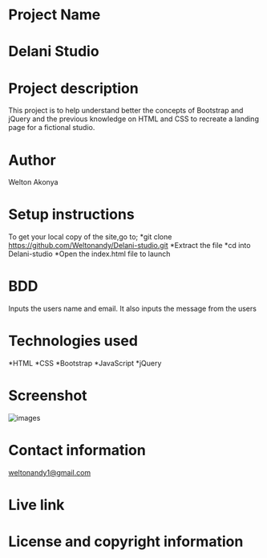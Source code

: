 # Project Name
# Delani Studio

# Project description
This project is to help understand better the concepts of  Bootstrap and jQuery
and the previous knowledge on HTML and CSS to recreate a landing page for a
fictional studio.

# Author
Welton Akonya

# Setup instructions
To get your local copy of the site,go to;
*git clone https://github.com/Weltonandy/Delani-studio.git
*Extract the file
*cd into Delani-studio
*Open the index.html file to launch

# BDD
Inputs the users name and email.
It also inputs the message from the users

# Technologies used
*HTML
*CSS
*Bootstrap
*JavaScript
*jQuery


# Screenshot
![images](logo/logo.png)


# Contact information
weltonandy1@gmail.com

# Live link


# License and copyright information
